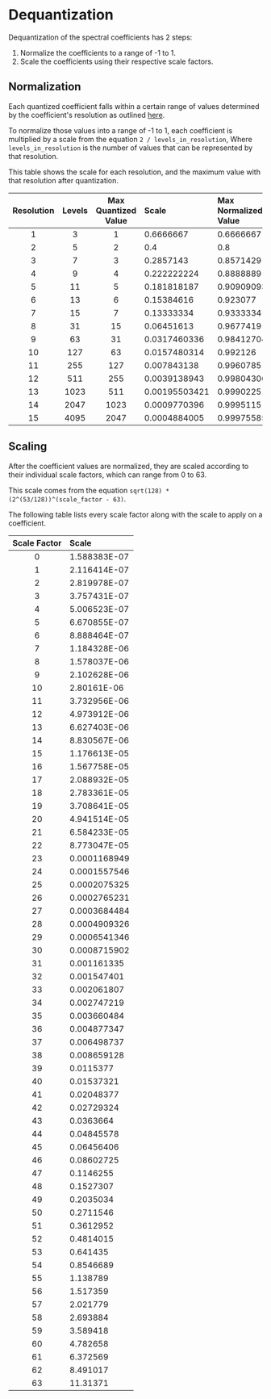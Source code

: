 # Dequantization

Dequantization of the spectral coefficients has 2 steps:

1. Normalize the coefficients to a range of -1 to 1.
2. Scale the coefficients using their respective scale factors.

## Normalization

Each quantized coefficient falls within a certain range of values determined by the coefficient's resolution as outlined [here](spectrum-decoding.md).

To normalize those values into a range of -1 to 1, each coefficient is multiplied by a scale from the equation `2 / levels_in_resolution`, Where `levels_in_resolution` is the number of values that can be represented by that resolution.

This table shows the scale for each resolution, and the maximum value with that resolution after quantization.

| Resolution |Levels | Max<br/>Quantized<br/>Value  | Scale | Max<br/>Normalized<br/>Value|
|:----------:|:-----:|:-----:|:--------------|:------------|
| 1          | 3     | 1     | 0.6666667     | 0.6666667   |
| 2          | 5     | 2     | 0.4           | 0.8         |
| 3          | 7     | 3     | 0.2857143     | 0.8571429   |
| 4          | 9     | 4     | 0.222222224   | 0.8888889   |
| 5          | 11    | 5     | 0.181818187   | 0.909090936 |
| 6          | 13    | 6     | 0.15384616    | 0.923077    |
| 7          | 15    | 7     | 0.13333334    | 0.9333334   |
| 8          | 31    | 15    | 0.06451613    | 0.9677419   |
| 9          | 63    | 31    | 0.0317460336  | 0.984127045 |
| 10         | 127   | 63    | 0.0157480314  | 0.992126    |
| 11         | 255   | 127   | 0.007843138   | 0.9960785   |
| 12         | 511   | 255   | 0.0039138943  | 0.99804306  |
| 13         | 1023  | 511   | 0.00195503421 | 0.9990225   |
| 14         | 2047  | 1023  | 0.0009770396  | 0.9995115   |
| 15         | 4095  | 2047  | 0.0004884005  | 0.999755859 |

## Scaling

After the coefficient values are normalized, they are scaled according to their individual scale factors, which can range from 0 to 63.

This scale comes from the equation `sqrt(128) * (2^(53/128))^(scale_factor - 63)`.  <!-- \sqrt{128}(2^{\frac{53}{128}})^{x-63} -->

The following table lists every scale factor along with the scale to apply on a coefficient.

| Scale Factor | Scale        |
|:------------:|:-------------|
| 0            | 1.588383E-07 |
| 1            | 2.116414E-07 |
| 2            | 2.819978E-07 |
| 3            | 3.757431E-07 |
| 4            | 5.006523E-07 |
| 5            | 6.670855E-07 |
| 6            | 8.888464E-07 |
| 7            | 1.184328E-06 |
| 8            | 1.578037E-06 |
| 9            | 2.102628E-06 |
| 10           | 2.80161E-06  |
| 11           | 3.732956E-06 |
| 12           | 4.973912E-06 |
| 13           | 6.627403E-06 |
| 14           | 8.830567E-06 |
| 15           | 1.176613E-05 |
| 16           | 1.567758E-05 |
| 17           | 2.088932E-05 |
| 18           | 2.783361E-05 |
| 19           | 3.708641E-05 |
| 20           | 4.941514E-05 |
| 21           | 6.584233E-05 |
| 22           | 8.773047E-05 |
| 23           | 0.0001168949 |
| 24           | 0.0001557546 |
| 25           | 0.0002075325 |
| 26           | 0.0002765231 |
| 27           | 0.0003684484 |
| 28           | 0.0004909326 |
| 29           | 0.0006541346 |
| 30           | 0.0008715902 |
| 31           | 0.001161335  |
| 32           | 0.001547401  |
| 33           | 0.002061807  |
| 34           | 0.002747219  |
| 35           | 0.003660484  |
| 36           | 0.004877347  |
| 37           | 0.006498737  |
| 38           | 0.008659128  |
| 39           | 0.0115377    |
| 40           | 0.01537321   |
| 41           | 0.02048377   |
| 42           | 0.02729324   |
| 43           | 0.0363664    |
| 44           | 0.04845578   |
| 45           | 0.06456406   |
| 46           | 0.08602725   |
| 47           | 0.1146255    |
| 48           | 0.1527307    |
| 49           | 0.2035034    |
| 50           | 0.2711546    |
| 51           | 0.3612952    |
| 52           | 0.4814015    |
| 53           | 0.641435     |
| 54           | 0.8546689    |
| 55           | 1.138789     |
| 56           | 1.517359     |
| 57           | 2.021779     |
| 58           | 2.693884     |
| 59           | 3.589418     |
| 60           | 4.782658     |
| 61           | 6.372569     |
| 62           | 8.491017     |
| 63           | 11.31371     |
